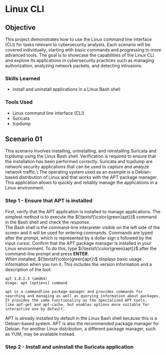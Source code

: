 # Linux CLI

## Objective

This project demonstrates how to use the Linux command line interface (CLI) for tasks relevant to cybersecurity analysts. Each scenario will be covered individually, starting with basic commands and progressing to more advanced tools. The goal is to showcase the capabilities of the Linux CLI and explore its applications in cybersecurity practices such as managing authorization, analyzing network packets, and detecting intrusions.

### Skills Learned

- install and uninstall applications in a Linux Bash shell

### Tools Used

- Linux command line interface (CLI)
- Suricata
- tcpdump

## Scenario 01

This scenario involves installing, uninstalling, and reinstalling Suricata and tcpdump using the Linux Bash shell. Verification is required to ensure that the installation has been performed correctly. Suricata and tcpdump are network security applications that can be used to capture and analyze network traffic.\ 
The operating system used as an example is a Debian-based distribution of Linux and that works with the APT package manager. This application allows to quickly and reliably manage the applications in a Linux environment.

### Step 1 - Ensure that APT is installed

First, verify that the APT application is installed to manage applications. The simplest method is to execute the ${\textsf{\color{green}apt}}$ command in the Bash shell and check the response.\
The Bash shell is the command-line interpreter visible on the left side of the screen and it will be used for entering commands. Commands are typed after the prompt, which is represented by a dollar sign `$` followed by the input cursor.
Confirm that the APT package manager is installed in your Linux environment. To do this, type ${\textsf{\color{green}apt}}$ after the command-line prompt and press **ENTER**.\
When installed, ${\textsf{\color{green}apt}}$ displays basic usage information when you run it. This includes the version information and a description of the tool:

`apt 1.8.2.3 (amd64)`\
`Usage: apt [options] command`

`apt is a commandline package manager and provides commands for`\
`searching and managing as well as querying information about packages.`\
`It provides the same functionality as the specialized APT tools,`\
`like apt-get and apt-cache, but enables options more suitable for`\
`interactive use by default.`

APT is already installed by default in the Linux Bash shell because this is a Debian-based system. APT is also the recommended package manager for Debian. For another Linux distribution, a different package manager, such as YUM, may be available instead.

### Step 2 - Install and uninstall the Suricata application

